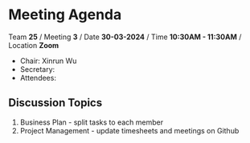 # Meeting Agenda

Team **25** / Meeting **3** / Date **30-03-2024** / Time **10:30AM - 11:30AM** / Location **Zoom**

- Chair: Xinrun Wu
- Secretary:
- Attendees:

## Discussion Topics

1. Business Plan - split tasks to each member
2. Project Management - update timesheets and meetings on Github
